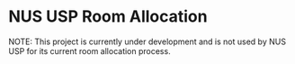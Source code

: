 # NUS USP Room Allocation

NOTE:  This project is currently under development and is not used by NUS USP for its current room allocation process.

